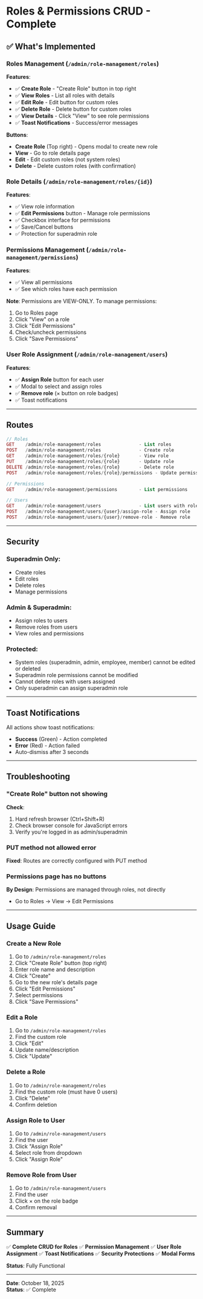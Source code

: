 # Roles & Permissions CRUD - Complete

## ✅ What's Implemented

### Roles Management (`/admin/role-management/roles`)

**Features**:
- ✅ **Create Role** - "Create Role" button in top right
- ✅ **View Roles** - List all roles with details
- ✅ **Edit Role** - Edit button for custom roles
- ✅ **Delete Role** - Delete button for custom roles
- ✅ **View Details** - Click "View" to see role permissions
- ✅ **Toast Notifications** - Success/error messages

**Buttons**:
- **Create Role** (Top right) - Opens modal to create new role
- **View** - Go to role details page
- **Edit** - Edit custom roles (not system roles)
- **Delete** - Delete custom roles (with confirmation)

### Role Details (`/admin/role-management/roles/{id}`)

**Features**:
- ✅ View role information
- ✅ **Edit Permissions** button - Manage role permissions
- ✅ Checkbox interface for permissions
- ✅ Save/Cancel buttons
- ✅ Protection for superadmin role

### Permissions Management (`/admin/role-management/permissions`)

**Features**:
- ✅ View all permissions
- ✅ See which roles have each permission

**Note**: Permissions are VIEW-ONLY. To manage permissions:
1. Go to Roles page
2. Click "View" on a role
3. Click "Edit Permissions"
4. Check/uncheck permissions
5. Click "Save Permissions"

### User Role Assignment (`/admin/role-management/users`)

**Features**:
- ✅ **Assign Role** button for each user
- ✅ Modal to select and assign roles
- ✅ **Remove role** (× button on role badges)
- ✅ Toast notifications

---

## Routes

```php
// Roles
GET    /admin/role-management/roles              - List roles
POST   /admin/role-management/roles              - Create role
GET    /admin/role-management/roles/{role}       - View role
PUT    /admin/role-management/roles/{role}       - Update role
DELETE /admin/role-management/roles/{role}       - Delete role
POST   /admin/role-management/roles/{role}/permissions - Update permissions

// Permissions
GET    /admin/role-management/permissions        - List permissions

// Users
GET    /admin/role-management/users              - List users with roles
POST   /admin/role-management/users/{user}/assign-role - Assign role
POST   /admin/role-management/users/{user}/remove-role - Remove role
```

---

## Security

### Superadmin Only:
- Create roles
- Edit roles
- Delete roles
- Manage permissions

### Admin & Superadmin:
- Assign roles to users
- Remove roles from users
- View roles and permissions

### Protected:
- System roles (superadmin, admin, employee, member) cannot be edited or deleted
- Superadmin role permissions cannot be modified
- Cannot delete roles with users assigned
- Only superadmin can assign superadmin role

---

## Toast Notifications

All actions show toast notifications:
- **Success** (Green) - Action completed
- **Error** (Red) - Action failed
- Auto-dismiss after 3 seconds

---

## Troubleshooting

### "Create Role" button not showing
**Check**:
1. Hard refresh browser (Ctrl+Shift+R)
2. Check browser console for JavaScript errors
3. Verify you're logged in as admin/superadmin

### PUT method not allowed error
**Fixed**: Routes are correctly configured with PUT method

### Permissions page has no buttons
**By Design**: Permissions are managed through roles, not directly
- Go to Roles → View → Edit Permissions

---

## Usage Guide

### Create a New Role

1. Go to `/admin/role-management/roles`
2. Click "Create Role" button (top right)
3. Enter role name and description
4. Click "Create"
5. Go to the new role's details page
6. Click "Edit Permissions"
7. Select permissions
8. Click "Save Permissions"

### Edit a Role

1. Go to `/admin/role-management/roles`
2. Find the custom role
3. Click "Edit"
4. Update name/description
5. Click "Update"

### Delete a Role

1. Go to `/admin/role-management/roles`
2. Find the custom role (must have 0 users)
3. Click "Delete"
4. Confirm deletion

### Assign Role to User

1. Go to `/admin/role-management/users`
2. Find the user
3. Click "Assign Role"
4. Select role from dropdown
5. Click "Assign Role"

### Remove Role from User

1. Go to `/admin/role-management/users`
2. Find the user
3. Click × on the role badge
4. Confirm removal

---

## Summary

✅ **Complete CRUD for Roles**
✅ **Permission Management**
✅ **User Role Assignment**
✅ **Toast Notifications**
✅ **Security Protections**
✅ **Modal Forms**

**Status**: Fully Functional

---

**Date**: October 18, 2025  
**Status**: ✅ Complete
